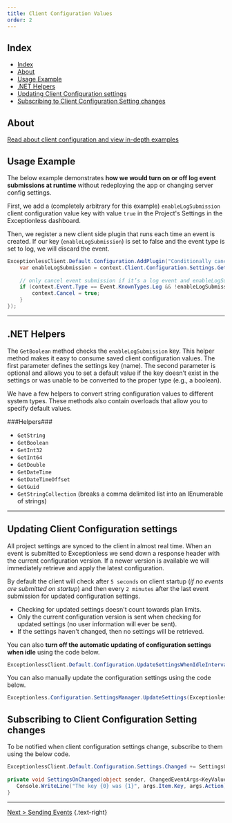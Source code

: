 ```yaml
---
title: Client Configuration Values
order: 2
---
```


## Index

- [Index](#index)
- [About](#about)
- [Usage Example](#usage-example)
- [.NET Helpers](#net-helpers)
- [Updating Client Configuration settings](#updating-client-configuration-settings)
- [Subscribing to Client Configuration Setting changes](#subscribing-to-client-configuration-setting-changes)

## About
[Read about client configuration and view in-depth examples](../../project-settings.md)

## Usage Example

The below example demonstrates **how we would turn on or off log event submissions at runtime** without redeploying the app or changing server config settings.

First, we add a (completely arbitrary for this example) `enableLogSubmission` client configuration value key with value `true` in the Project's Settings in the Exceptionless dashboard.

Then, we register a new client side plugin that runs each time an event is created. If our key (`enableLogSubmission`) is set to false and the event type is set to log, we will discard the event.

```csharp
ExceptionlessClient.Default.Configuration.AddPlugin("Conditionally cancel log submission", 100, context => {
    var enableLogSubmission = context.Client.Configuration.Settings.GetBoolean("enableLogSubmission", true);
 
    // only cancel event submission if it’s a log event and enableLogSubmission is false
    if (context.Event.Type == Event.KnownTypes.Log && !enableLogSubmission) {
        context.Cancel = true;
    }
});
```

***

## .NET Helpers

The `GetBoolean` method checks the `enableLogSubmission` key. This helper method makes it easy to consume saved client configuration values. The first parameter defines the settings key (name). The second parameter is optional and allows you to set a default value if the key doesn’t exist in the settings or was unable to be converted to the proper type (e.g., a boolean).

We have a few helpers to convert string configuration values to different system types. These methods also contain overloads that allow you to specify default values.

###Helpers###

* `GetString`
* `GetBoolean`
* `GetInt32`
* `GetInt64`
* `GetDouble`
* `GetDateTime`
* `GetDateTimeOffset`
* `GetGuid`
* `GetStringCollection` (breaks a comma delimited list into an IEnumerable of strings)

***

## Updating Client Configuration settings

All project settings are synced to the client in almost real time. When an event is submitted to Exceptionless we send down a response header with the current configuration version. If a newer version is available we will immediately retrieve and apply the latest configuration. 

By default the client will check after `5 seconds` on client startup (*if no events are submitted on startup*) and then every `2 minutes` after the last event submission for updated configuration settings. 
  * Checking for updated settings doesn't count towards plan limits. 
  * Only the current configuration version is sent when checking for updated settings (no user information will ever be sent). 
  * If the settings haven't changed, then no settings will be retrieved.

You can also **turn off the automatic updating of configuration settings when idle** using the code below.
```csharp
ExceptionlessClient.Default.Configuration.UpdateSettingsWhenIdleInterval = TimeSpan.Zero;
```

You can also manually update the configuration settings using the code below.
```csharp
Exceptionless.Configuration.SettingsManager.UpdateSettings(ExceptionlessClient.Default.Configuration);
```

## Subscribing to Client Configuration Setting changes
To be notified when client configuration settings change, subscribe to them using the below code.
```csharp
ExceptionlessClient.Default.Configuration.Settings.Changed += SettingsOnChanged;
 
private void SettingsOnChanged(object sender, ChangedEventArgs<KeyValuePair<string, string>> args) {
   Console.WriteLine("The key {0} was {1}", args.Item.Key, args.Action);
}
```

--- 

[Next > Sending Events](sending-events.md) {.text-right}